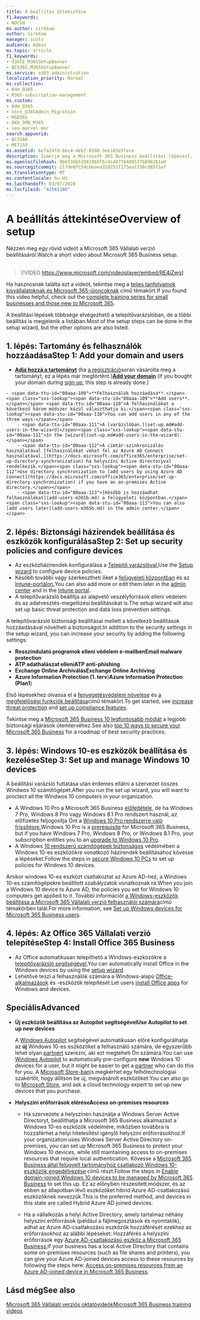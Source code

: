 ```yaml
---
title: A beállítás áttekintése
f1.keywords:
- NOCSH
ms.author: sirkkuw
author: Sirkkuw
manager: scotv
audience: Admin
ms.topic: article
f1_keywords:
- O365E_M365SetupBanner
- BCS365_M365SetupBanner
ms.service: o365-administration
localization_priority: Normal
ms.collection:
- Adm_O365
- M365-subscription-management
ms.custom:
- Adm_O365
- Core_O365Admin_Migration
- MSB365
- OKR_SMB_M365
- seo-marvel-mar
search.appverid:
- BCS160
- MET150
ms.assetid: 6e7a2dfd-8ec4-4eb7-8390-3ee103e5fece
description: Ismerje meg a Microsoft 365 Business beállítási lépéseit, az előfizetéstől kezdve a tartomány és a felhasználók hozzáadásán át a biztonsági házirendek beállításáig stb.
ms.openlocfilehash: 9bb536b52981966f6c4c487f8400577b896261e0
ms.sourcegitcommit: 217de0fc54cbeaea32d253f175eaf338cd85f5af
ms.translationtype: MT
ms.contentlocale: hu-HU
ms.lasthandoff: 03/07/2020
ms.locfileid: "42561186"
---
```

# <a name="overview-of-setup"></a><span data-ttu-id="00aaa-103">A beállítás áttekintése</span><span class="sxs-lookup"><span data-stu-id="00aaa-103">Overview of setup</span></span>

<span data-ttu-id="00aaa-104">Nézzen meg egy rövid videót a Microsoft 365 Vállalati verzió beállításáról.</span><span class="sxs-lookup"><span data-stu-id="00aaa-104">Watch a short video about Microsoft 365 Business setup.</span></span><br><br>

> [!VIDEO https://www.microsoft.com/videoplayer/embed/RE4jZwg] 

<span data-ttu-id="00aaa-105">Ha hasznosnak találta ezt a videót, tekintse meg a [teljes tanfolyamok kisvállalatoknak és Microsoft 365-újoncoknak](https://support.office.com/article/6ab4bbcd-79cf-4000-a0bd-d42ce4d12816) című témakört.</span><span class="sxs-lookup"><span data-stu-id="00aaa-105">If you found this video helpful, check out the [complete training series for small businesses and those new to Microsoft 365](https://support.office.com/article/6ab4bbcd-79cf-4000-a0bd-d42ce4d12816).</span></span>

<span data-ttu-id="00aaa-106">A beállítási lépések többsége elvégezhető a telepítővarázslóban, de a többi beállítás is megjelenik a listában.</span><span class="sxs-lookup"><span data-stu-id="00aaa-106">Most of the setup steps can be done in the setup wizard, but the other options are also listed.</span></span>

## <a name="step-1-add-your-domain-and-users"></a><span data-ttu-id="00aaa-107">1. lépés: Tartomány és felhasználók hozzáadása</span><span class="sxs-lookup"><span data-stu-id="00aaa-107">Step 1: Add your domain and users</span></span>

   - <span data-ttu-id="00aaa-108">**[Adja hozzá a tartományt](set-up.md#add-your-domain-to-personalize-sign-in)** (ha [a regisztráció](sign-up.md)során vásárolta meg a tartományt, ez a lépés már megtörtént.)</span><span class="sxs-lookup"><span data-stu-id="00aaa-108">**[Add your domain](set-up.md#add-your-domain-to-personalize-sign-in)** (if you bought your domain during [sign up](sign-up.md), this step is already done.)</span></span>

    - <span data-ttu-id="00aaa-109">**Felhasználók hozzáadása**.</span><span class="sxs-lookup"><span data-stu-id="00aaa-109">**Add users**.</span></span> <span data-ttu-id="00aaa-110">A felhasználókat a következő három módszer közül választhatja ki:</span><span class="sxs-lookup"><span data-stu-id="00aaa-110">You can add users in any of the three ways:</span></span>
        - <span data-ttu-id="00aaa-111">A [varázslóban.](set-up.md#add-users-in-the-wizard)</span><span class="sxs-lookup"><span data-stu-id="00aaa-111">In the [wizard](set-up.md#add-users-in-the-wizard).</span></span>
        - <span data-ttu-id="00aaa-112">A címtár-szinkronizálás használatával [felhasználókat vehet fel az Azure AD Connect használatával,](https://docs.microsoft.com/office365/enterprise/set-up-directory-synchronization) ha helyszíni Active directoryval rendelkezik.</span><span class="sxs-lookup"><span data-stu-id="00aaa-112">Use directory synchronization to [add users by using Azure AD Connect](https://docs.microsoft.com/office365/enterprise/set-up-directory-synchronization) if you have an on-premises Active directory.</span></span>
        - <span data-ttu-id="00aaa-113">[Később is hozzáadhat felhasználókat](add-users-m365b.md) a felügyeleti központban.</span><span class="sxs-lookup"><span data-stu-id="00aaa-113">You can also [add users later](add-users-m365b.md) in the admin center.</span></span>
## <a name="step-2-set-up-security-policies-and-configure-devices"></a><span data-ttu-id="00aaa-114">2. lépés: Biztonsági házirendek beállítása és eszközök konfigurálása</span><span class="sxs-lookup"><span data-stu-id="00aaa-114">Step 2: Set up security policies and configure devices</span></span> 

  - <span data-ttu-id="00aaa-115">Az eszközházirendek konfigurálása a [Telepítő varázslóval.](set-up.md#protect-your-organization)</span><span class="sxs-lookup"><span data-stu-id="00aaa-115">Use the [Setup wizard](set-up.md#protect-your-organization) to configure device policies.</span></span> 
  - <span data-ttu-id="00aaa-116">Később további vagy szerkesztheti őket a [felügyeleti központban](view-policies-and-devices.md) és az [Intune-portálon.](https://docs.microsoft.com/intune/tutorial-walkthrough-intune-portal)</span><span class="sxs-lookup"><span data-stu-id="00aaa-116">You can also add more or edit them later in the [admin center](view-policies-and-devices.md) and in the [Intune portal](https://docs.microsoft.com/intune/tutorial-walkthrough-intune-portal).</span></span>
  - <span data-ttu-id="00aaa-117">A telepítővarázsló beállítja az alapvető veszélyforrások elleni védelem és az adatvesztés-megelőzési beállításokat is.</span><span class="sxs-lookup"><span data-stu-id="00aaa-117">The setup wizard will also set up basic threat protection and data loss prevention settings.</span></span>
  
  <span data-ttu-id="00aaa-118">A telepítővarázsló biztonsági beállításai mellett a következő beállítások hozzáadásával növelheti a biztonságot:</span><span class="sxs-lookup"><span data-stu-id="00aaa-118">In addition to the security settings in the setup wizard, you can increase your security by adding the following settings:</span></span>

- <span data-ttu-id="00aaa-119">**Rosszindulatú programok elleni védelem e-mailben**</span><span class="sxs-lookup"><span data-stu-id="00aaa-119">**Email malware protection**</span></span>
- <span data-ttu-id="00aaa-120">**ATP adathalászat elleni**</span><span class="sxs-lookup"><span data-stu-id="00aaa-120">**ATP anti-phishing**</span></span>
- <span data-ttu-id="00aaa-121">**Exchange Online Archiválás**</span><span class="sxs-lookup"><span data-stu-id="00aaa-121">**Exchange Online Archiving**</span></span>
- <span data-ttu-id="00aaa-122">**Azure Information Protection (1. terv**)</span><span class="sxs-lookup"><span data-stu-id="00aaa-122">**Azure Information Protection (Plan1**)</span></span>

<span data-ttu-id="00aaa-123">Első lépésekhez olvassa el a [fenyegetésvédelem növelése](increase-threat-protection.md) és [a megfelelőségi funkciók beállítása](set-up-compliance.md)című témakört.</span><span class="sxs-lookup"><span data-stu-id="00aaa-123">To get started, see [increase threat protection](increase-threat-protection.md) and [set up compliance features](set-up-compliance.md).</span></span>

<span data-ttu-id="00aaa-124">Tekintse meg a [Microsoft 365 Business 10 legfontosabb módját](https://docs.microsoft.com/office365/admin/security-and-compliance/secure-your-business-data) a legjobb biztonsági eljárások ütemtervéhez.</span><span class="sxs-lookup"><span data-stu-id="00aaa-124">See also [top 10 ways to secure your Microsoft 365 Business](https://docs.microsoft.com/office365/admin/security-and-compliance/secure-your-business-data) for a roadmap of best security practices.</span></span>

## <a name="step-3-set-up-and-manage-windows-10-devices"></a><span data-ttu-id="00aaa-125">3. lépés: Windows 10-es eszközök beállítása és kezelése</span><span class="sxs-lookup"><span data-stu-id="00aaa-125">Step 3: Set up and manage Windows 10 devices</span></span>

<span data-ttu-id="00aaa-126">A beállítási varázsló futtatása után érdemes ellátni a szervezet összes Windwos 10 számítógépét.</span><span class="sxs-lookup"><span data-stu-id="00aaa-126">After you run the set up wizard, you will want to proctect all the Windwos 10 computers in your organization.</span></span>
  
- <span data-ttu-id="00aaa-127">A Windows 10 Pro a Microsoft 365 Business [előfeltétele,](pre-requisites-for-data-protection.md) de ha Windows 7 Pro, Windows 8 Pro vagy Windows 8.1 Pro rendszert használ, az előfizetés feljogosítja Önt a [Windows 10 Pro rendszerre való frissítésre.](https://docs.microsoft.com/microsoft-365/business/upgrade-to-windows-pro-creators-update)</span><span class="sxs-lookup"><span data-stu-id="00aaa-127">Windows 10 Pro is a [prerequisite](pre-requisites-for-data-protection.md) for Microsoft 365 Business, but if you have Windows 7 Pro, Windows 8 Pro, or Windows 8.1 Pro, your subscription entitles you to an [upgrade to  Windows 10 Pro](https://docs.microsoft.com/microsoft-365/business/upgrade-to-windows-pro-creators-update).</span></span>
- <span data-ttu-id="00aaa-128">A Windows [10 rendszerű számítógépek biztonságos](secure-win-10-pcs.md) védelmében a Windows 10-es eszközökre vonatkozó házirendek beállításához kövesse a lépéseket.</span><span class="sxs-lookup"><span data-stu-id="00aaa-128">Follow the steps in [secure Windows 10 PCs](secure-win-10-pcs.md) to set up policies for Windows 10 devices.</span></span>

<span data-ttu-id="00aaa-129">Amikor windows 10-es eszközt csatlakoztat az Azure AD-hez, a Windows 10-es számítógépekre beállított szabályzatok vonatkoznak rá.</span><span class="sxs-lookup"><span data-stu-id="00aaa-129">When you join a Windows 10 device to Azure AD, the policies you set for Windows 10 computers get applied to it.</span></span> <span data-ttu-id="00aaa-130">További információt [a Windows-eszközök beállítása a Microsoft 365 Vállalati verzió felhasználói számára](set-up-windows-devices.md)című témakörben talál.</span><span class="sxs-lookup"><span data-stu-id="00aaa-130">For more information, see [Set up Windows devices for Microsoft 365 Business users](set-up-windows-devices.md).</span></span>

## <a name="step-4-install-office-365-business"></a><span data-ttu-id="00aaa-131">4. lépés: Az Office 365 Vállalati verzió telepítése</span><span class="sxs-lookup"><span data-stu-id="00aaa-131">Step 4: Install Office 365 Business</span></span>
- <span data-ttu-id="00aaa-132">Az Office automatikusan telepíthető a Windows-eszközökre a [telepítővarázsló segítségével.](set-up.md#deploy-office-365-client-apps)</span><span class="sxs-lookup"><span data-stu-id="00aaa-132">You can automatically install Office in the Windows devices by using the [setup wizard](set-up.md#deploy-office-365-client-apps).</span></span>
- <span data-ttu-id="00aaa-133">Lehetővé teszi a felhasználók számára a Windows-alapú [Office-alkalmazások](https://docs.microsoft.com/office365/admin/setup/install-applications) és -eszközök telepítését.</span><span class="sxs-lookup"><span data-stu-id="00aaa-133">Let users [install Office apps](https://docs.microsoft.com/office365/admin/setup/install-applications) for Windows and devices.</span></span>
     
## <a name="advanced"></a><span data-ttu-id="00aaa-134">Speciális</span><span class="sxs-lookup"><span data-stu-id="00aaa-134">Advanced</span></span>
- <span data-ttu-id="00aaa-135">**Új eszközök beállítása az Autopilot segítségével**</span><span class="sxs-lookup"><span data-stu-id="00aaa-135">**Use Autopilot to set up new devices**</span></span>
            
     <span data-ttu-id="00aaa-136">A [Windows Autopilot](add-autopilot-devices-and-profile.md) segítségével automatikusan előre konfigurálhatja az **új** Windows 10-es eszközöket a felhasználó számára, de egyszerűbb lehet olyan [partnert](https://www.microsoft.com/solution-providers/search) szerezni, aki ezt megteheti Ön számára.</span><span class="sxs-lookup"><span data-stu-id="00aaa-136">You can use [Windows Autopilot](add-autopilot-devices-and-profile.md) to automatically pre-configure **new** Windows 10 devices for a user, but it might be easier to get a [partner](https://www.microsoft.com/solution-providers/search) who can do this for you.</span></span> <span data-ttu-id="00aaa-137">A [Microsoft Store-ban](https://go.microsoft.com/fwlink/?linkid=874598)is megkérhet egy felhőtechnológiai szakértőt, hogy állítson be új, megvásárolt eszközöket.</span><span class="sxs-lookup"><span data-stu-id="00aaa-137">You can also go to [Microsoft Store](https://go.microsoft.com/fwlink/?linkid=874598), and ask a cloud technology expert to set up new devices that you purchase.</span></span>

- <span data-ttu-id="00aaa-138">**Helyszíni erőforrások elérése**</span><span class="sxs-lookup"><span data-stu-id="00aaa-138">**Access on-premises resources**</span></span>

     - <span data-ttu-id="00aaa-139">Ha szervezete a helyszínen használja a Windows Server Active Directoryt, beállíthatja a Microsoft 365 Business alkalmazást a Windows 10-es eszközök védelmére, miközben továbbra is hozzáférhet a helyi hitelesítést igénylő helyszíni erőforrásokhoz.</span><span class="sxs-lookup"><span data-stu-id="00aaa-139">If your organization uses Windows Server Active Directory on-premises, you can set up Microsoft 365 Business to protect your Windows 10 devices, while still maintaining access to on-premises resources that require local authentication.</span></span> <span data-ttu-id="00aaa-140">Kövesse a [Microsoft 365 Business által felügyelt tartományhoz csatlakozó Windows 10-eszközök engedélyezése](manage-windows-devices.md) című részt.</span><span class="sxs-lookup"><span data-stu-id="00aaa-140">Follow the steps in [Enable domain-joined Windows 10 devices to be managed by Microsoft 365 Business](manage-windows-devices.md) to set this up.</span></span> <span data-ttu-id="00aaa-141">Ez az előnyben részesített módszer, és az ebben az állapotban lévő eszközöket hibrid Azure AD-csatlakozású eszközöknek nevezzük.</span><span class="sxs-lookup"><span data-stu-id="00aaa-141">This is the preferred method, and devices in this state are called Hybrid Azure AD joined devices.</span></span>

    - <span data-ttu-id="00aaa-142">Ha a vállalkozás a helyi Active Directory, amely tartalmaz néhány helyszíni erőforrások (például a fájlmegosztások és nyomtatók), adhat az Azure AD-csatlakozású eszközök hozzáférését ezekhez az erőforrásokhoz az alábbi lépéseket: Hozzáférés a helyszíni erőforrások egy [Azure AD-csatlakozású eszköz a Microsoft 365 Business.](access-resources.md)</span><span class="sxs-lookup"><span data-stu-id="00aaa-142">If your business has a local Active Directory that contains some on-premises resources (such as file shares and printers), you can give your Azure AD-joined devices access to these resources by following the steps here: [Access on-premises resources from an Azure AD-joined device in Microsoft 365 Business](access-resources.md).</span></span>

## <a name="see-also"></a><span data-ttu-id="00aaa-143">Lásd még</span><span class="sxs-lookup"><span data-stu-id="00aaa-143">See also</span></span>

[<span data-ttu-id="00aaa-144">Microsoft 365 Vállalati verziós oktatóvideók</span><span class="sxs-lookup"><span data-stu-id="00aaa-144">Microsoft 365 Business training videos</span></span>](https://support.office.com/article/6ab4bbcd-79cf-4000-a0bd-d42ce4d12816)
